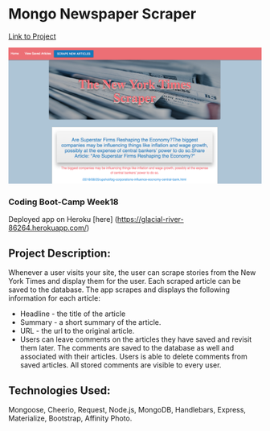 # Mongo Newspaper Scraper

[Link to Project](https://glacial-river-86264.herokuapp.com/")

![NY Times Scraper](/public/assets/images/NewYorkTimes-Scraper.PNG)

### Coding Boot-Camp Week18 

Deployed app on Heroku [here] (https://glacial-river-86264.herokuapp.com/)

## Project Description:
Whenever a user visits your site, the user can scrape stories from the New York Times and display them for the user. Each scraped article can be saved to the database. The app scrapes and displays the following information for each article:
* Headline - the title of the article
* Summary - a short summary of the article.
* URL - the url to the original article.
* Users can leave comments on the articles they have saved and revisit them later. The comments are saved to the database as well and associated with their articles. Users is able to delete comments from saved articles. All stored comments are visible to every user.

## Technologies Used: 

Mongoose, Cheerio, Request, Node.js, MongoDB, Handlebars, Express, Materialize, Bootstrap, Affinity Photo. 
